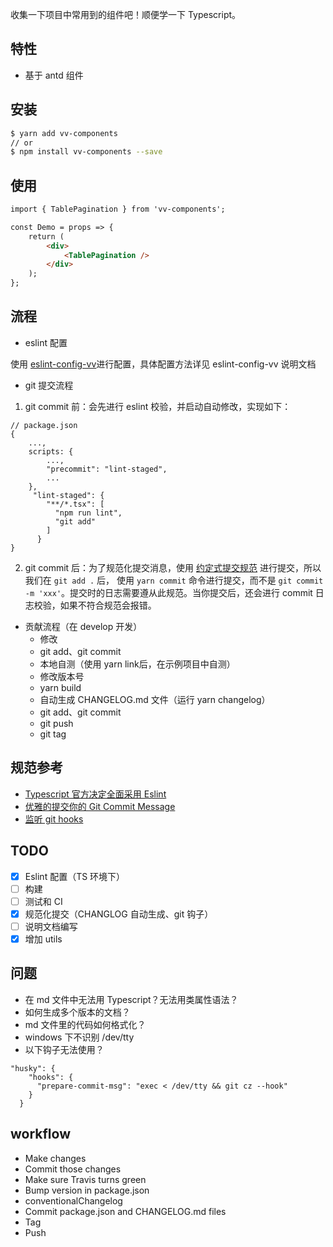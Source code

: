 
收集一下项目中常用到的组件吧！顺便学一下 Typescript。

## 特性

- 基于 antd 组件

## 安装

````bash
$ yarn add vv-components
// or
$ npm install vv-components --save
````

## 使用

````html
import { TablePagination } from 'vv-components';

const Demo = props => {
    return (
        <div>
            <TablePagination />
        </div>
    );
};
````

## 流程

- eslint 配置

使用 [eslint-config-vv](http://172.16.1.127:8050/VV-FRONTEND/eslint-config)进行配置，具体配置方法详见 eslint-config-vv 说明文档

- git 提交流程

1. git commit 前：会先进行 eslint 校验，并启动自动修改，实现如下：

````
// package.json
{
    ...,
    scripts: {
        ...,
        "precommit": "lint-staged",
        ...
    },
     "lint-staged": {
        "**/*.tsx": [
          "npm run lint",
          "git add"
        ]
      }
}
````

2. git commit 后：为了规范化提交消息，使用 [约定式提交规范](https://www.conventionalcommits.org/zh/v1.0.0-beta.3/) 进行提交，所以我们在 `git add .` 后，
使用 `yarn commit` 命令进行提交，而不是 `git commit -m 'xxx'`。提交时的日志需要遵从此规范。当你提交后，还会进行 commit 日志校验，如果不符合规范会报错。

- 贡献流程（在 develop 开发）
    - 修改
    - git add、git commit
    - 本地自测（使用 yarn link后，在示例项目中自测）
    - 修改版本号
    - yarn build
    - 自动生成 CHANGELOG.md 文件（运行 yarn changelog）
    - git add、git commit
    - git push
    - git tag
    

## 规范参考

- [Typescript 官方决定全面采用 Eslint](https://msd.misuland.com/pd/2884249965817765216)
- [优雅的提交你的 Git Commit Message](https://juejin.im/post/5afc5242f265da0b7f44bee4)
- [监听 git hooks](https://github.com/typicode/husky)

## TODO

- [x] Eslint 配置（TS 环境下）
- [ ] 构建
- [ ] 测试和 CI
- [x] 规范化提交（CHANGLOG 自动生成、git 钩子）
- [ ] 说明文档编写
- [x] 增加 utils

## 问题

- 在 md 文件中无法用 Typescript？无法用类属性语法？
- 如何生成多个版本的文档？
- md 文件里的代码如何格式化？
- windows 下不识别 /dev/tty
- 以下钩子无法使用？

````static
"husky": {
    "hooks": {
      "prepare-commit-msg": "exec < /dev/tty && git cz --hook"
    }
  }
````

## workflow

- Make changes
- Commit those changes
- Make sure Travis turns green
- Bump version in package.json
- conventionalChangelog
- Commit package.json and CHANGELOG.md files
- Tag
- Push